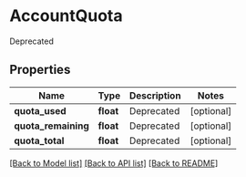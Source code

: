 # AccountQuota

Deprecated
## Properties
Name | Type | Description | Notes
------------ | ------------- | ------------- | -------------
**quota_used** | **float** | Deprecated | [optional] 
**quota_remaining** | **float** | Deprecated | [optional] 
**quota_total** | **float** | Deprecated | [optional] 

[[Back to Model list]](../README.md#documentation-for-models) [[Back to API list]](../README.md#documentation-for-api-endpoints) [[Back to README]](../README.md)


